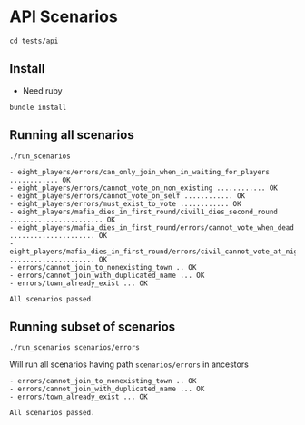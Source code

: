 # API Scenarios

```
cd tests/api
```

## Install

* Need ruby

```
bundle install
```

## Running all scenarios

```
./run_scenarios
```


```
- eight_players/errors/can_only_join_when_in_waiting_for_players ............ OK
- eight_players/errors/cannot_vote_on_non_existing ............ OK
- eight_players/errors/cannot_vote_on_self ............ OK
- eight_players/errors/must_exist_to_vote ............ OK
- eight_players/mafia_dies_in_first_round/civil1_dies_second_round ....................... OK
- eight_players/mafia_dies_in_first_round/errors/cannot_vote_when_dead ..................... OK
- eight_players/mafia_dies_in_first_round/errors/civil_cannot_vote_at_night ..................... OK
- errors/cannot_join_to_nonexisting_town .. OK
- errors/cannot_join_with_duplicated_name ... OK
- errors/town_already_exist ... OK

All scenarios passed.
```

## Running subset of scenarios

```
./run_scenarios scenarios/errors
```

Will run all scenarios having path `scenarios/errors` in ancestors

```
- errors/cannot_join_to_nonexisting_town .. OK
- errors/cannot_join_with_duplicated_name ... OK
- errors/town_already_exist ... OK

All scenarios passed.
```
```

